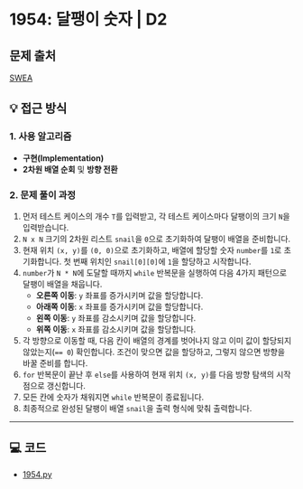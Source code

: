 # 1954: 달팽이 숫자 | D2

## 문제 출처
[SWEA](https://swexpertacademy.com/main/talk/solvingClub/problemView.do?solveclubId=AZgvQCv6GNXHBIT9&contestProbId=AV5PobmqAPoDFAUq&probBoxId=AZhi468aVsDHBINp&type=PROBLEM&problemBoxTitle=8%EC%9B%94+1%EC%A3%BC%EC%B0%A8%288%2F7%EA%B9%8C%EC%A7%80+%ED%91%B8%EC%8B%9C%EC%98%A4%29&problemBoxCnt=4)

## 💡 접근 방식

### 1. 사용 알고리즘
* **구현(Implementation)**
* **2차원 배열 순회** 및 **방향 전환**

### 2. 문제 풀이 과정
1.  먼저 테스트 케이스의 개수 `T`를 입력받고, 각 테스트 케이스마다 달팽이의 크기 `N`을 입력받습니다.
2.  `N x N` 크기의 2차원 리스트 `snail`을 `0`으로 초기화하여 달팽이 배열을 준비합니다.
3.  현재 위치 `(x, y)`를 `(0, 0)`으로 초기화하고, 배열에 할당할 숫자 `number`를 `1`로 초기화합니다. 첫 번째 위치인 `snail[0][0]`에 `1`을 할당하고 시작합니다.
4.  `number`가 `N * N`에 도달할 때까지 `while` 반복문을 실행하여 다음 4가지 패턴으로 달팽이 배열을 채웁니다.
    * **오른쪽 이동**: `y` 좌표를 증가시키며 값을 할당합니다.
    * **아래쪽 이동**: `x` 좌표를 증가시키며 값을 할당합니다.
    * **왼쪽 이동**: `y` 좌표를 감소시키며 값을 할당합니다.
    * **위쪽 이동**: `x` 좌표를 감소시키며 값을 할당합니다.
5.  각 방향으로 이동할 때, 다음 칸이 배열의 경계를 벗어나지 않고 이미 값이 할당되지 않았는지(`== 0`) 확인합니다. 조건이 맞으면 값을 할당하고, 그렇지 않으면 방향을 바꿀 준비를 합니다.
6.  `for` 반복문이 끝난 후 `else`를 사용하여 현재 위치 `(x, y)`를 다음 방향 탐색의 시작점으로 갱신합니다.
7.  모든 칸에 숫자가 채워지면 `while` 반복문이 종료됩니다.
8.  최종적으로 완성된 달팽이 배열 `snail`을 출력 형식에 맞춰 출력합니다.
---

## 💻 코드
* [1954.py](1954.py)